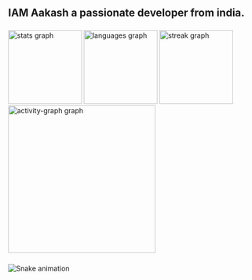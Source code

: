 <h2 align="left">IAM Aakash a passionate developer from india.</h2>

###

<div align="left">
  <img src="https://github-readme-stats.vercel.app/api?username=aakashpix&hide_title=false&hide_rank=false&show_icons=true&include_all_commits=true&count_private=true&disable_animations=false&theme=dracula&locale=en&hide_border=false&order=1" height="150" alt="stats graph"  />
  <img src="https://github-readme-stats.vercel.app/api/top-langs?username=aakashpix&locale=en&hide_title=false&layout=compact&card_width=320&langs_count=5&theme=dracula&hide_border=false&order=2" height="150" alt="languages graph"  />
  <img src="https://streak-stats.demolab.com?user=aakashpix&locale=en&mode=daily&theme=dracula&hide_border=false&border_radius=5&order=3" height="150" alt="streak graph"  />
  <img src="https://github-readme-activity-graph.vercel.app/graph?username=aakashpix&radius=16&theme=react&area=true&order=5&hide_title=false&hide_border=false" height="300" alt="activity-graph graph"  />
</div>

###

<img src="https://raw.githubusercontent.com/aakashpix/aakashpix/output/snake.svg" alt="Snake animation" />

###
